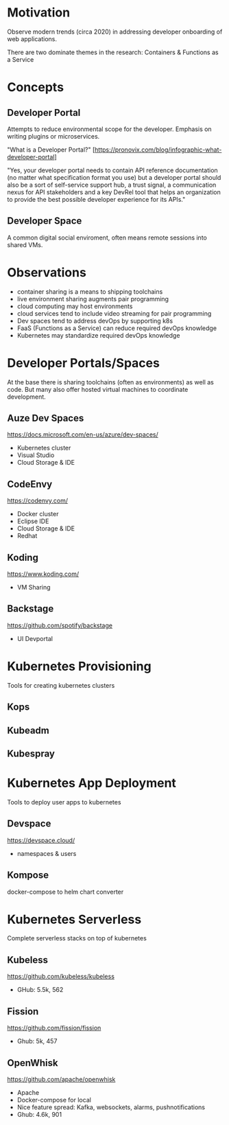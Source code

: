 # Motivation

Observe modern trends (circa 2020) in addressing developer onboarding of web applications.

There are two dominate themes in the research: Containers & Functions as a Service



# Concepts

## Developer Portal

Attempts to reduce environmental scope for the developer.
Emphasis on writing plugins or microservices.


"What is a Developer Portal?" [https://pronovix.com/blog/infographic-what-developer-portal]

"Yes, your developer portal needs to contain API reference documentation (no matter what specification format you use) but a developer portal should also be a sort of self-service support hub, a trust signal, a communication nexus for API stakeholders and a key DevRel tool that helps an organization to provide the best possible developer experience for its APIs."

## Developer Space

A common digital social enviroment, often means remote sessions into shared VMs.


# Observations

* container sharing is a means to shipping toolchains
* live environment sharing augments pair programming
* cloud computing may host environments
* cloud services tend to include video streaming for pair programming
* Dev spaces tend to address devOps by supporting k8s
* FaaS (Functions as a Service) can reduce required devOps knowledge 
* Kubernetes may standardize required devOps knowledge

# Developer Portals/Spaces

At the base there is sharing toolchains (often as environments) as well as code.
But many also offer hosted virtual machines to coordinate development.

## Auze Dev Spaces

https://docs.microsoft.com/en-us/azure/dev-spaces/

* Kubernetes cluster
* Visual Studio
* Cloud Storage & IDE

## CodeEnvy

https://codenvy.com/

* Docker cluster
* Eclipse IDE
* Cloud Storage & IDE
* Redhat

## Koding

https://www.koding.com/

* VM Sharing

## Backstage

https://github.com/spotify/backstage

* UI Devportal

# Kubernetes Provisioning

Tools for creating kubernetes clusters

## Kops

## Kubeadm

## Kubespray

# Kubernetes App Deployment

Tools to deploy user apps to kubernetes

## Devspace

https://devspace.cloud/

* namespaces & users

## Kompose

docker-compose to helm chart converter

# Kubernetes Serverless

Complete serverless stacks on top of kubernetes

## Kubeless

https://github.com/kubeless/kubeless

* GHub: 5.5k, 562

## Fission

https://github.com/fission/fission

* Ghub: 5k, 457

## OpenWhisk

https://github.com/apache/openwhisk

* Apache
* Docker-compose for local
* Nice feature spread: Kafka, websockets, alarms, pushnotifications
* Ghub: 4.6k, 901


